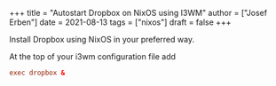 +++
title = "Autostart Dropbox on NixOS using I3WM"
author = ["Josef Erben"]
date = 2021-08-13
tags = ["nixos"]
draft = false
+++

Install Dropbox using NixOS in your preferred way.

<!--more-->

At the top of your i3wm configuration file add

```conf
exec dropbox &
```

